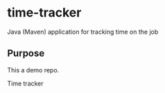 # time-tracker
Java (Maven) application for tracking time on the job

## Purpose

This a demo repo.

Time tracker
